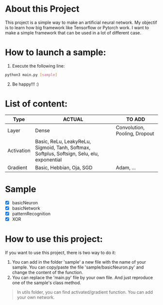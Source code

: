 # About this Project
This project is a simple way to make an artificial neural network. My objectif is to learn how big framework like Tensorflow or Pytorch work. I want to make a simple framework that can be used in a lot of different case.

# How to launch a sample:

1. Execute the following line:
```sh
python3 main.py [sample]
```
2. Be happy!!! :)

# List of content:

| Type | ACTUAL | TO ADD |
| ------ | ------ | ------ |
| Layer | Dense | Convolution, Pooling, Dropout | 
| Activation | Basic, ReLu, LeakyReLu, Sigmoid, Tanh, Softmax, Softplus, Softsign, Selu, elu, exponential | |
| Gradient | Basic, Hebbian, Oja, SGD | Adam, ... |

# Sample
- [x] basicNeuron
- [x] basicNetwork
- [x] patternRecognition
- [x] XOR

# How to use this project:
If you want to use this project, there is two way to do it:
1. You can add in the folder 'sample' a new file with the name of your sample. You can copy/paste the file 'sample/basicNeuron.py' and change the content of the function.
2. You can replace the 'main.py' file by your own file. And just reproduce one of the sample's class method.

> In utils folder, you can find activated/gradient function. You can add your own network.